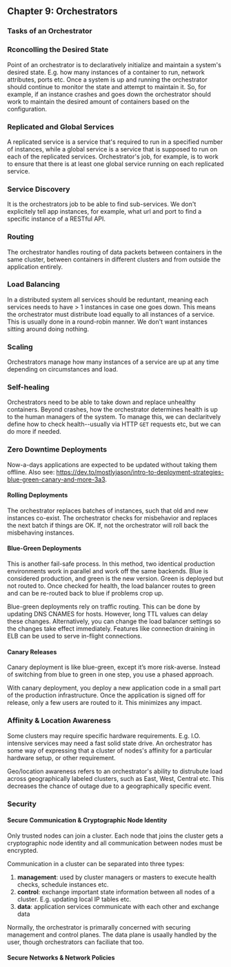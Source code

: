 ## Chapter 9: Orchestrators 

### Tasks of an Orchestrator

### Rconcolling the Desired State
Point of an orchestrator is to declaratively initialize and maintain a system's desired state. E.g. how many instances
of a container to run, network attributes, ports etc. Once a system is up and running the orchestrator should continue to
monitor the state and attempt to maintain it. So, for example, if an instance crashes and goes down the orchestrator should
work to maintain the desired amount of containers based on the configuration.

### Replicated and Global Services
A replicated service is a service that's required to run in a specified number of instances, while a global
service is a service that is supposed to run on each of the replicated services. Orchestrator's job, for example, is to work
to ensure that there is at least one global service running on each replicated service.

### Service Discovery
It is the orchestrators job to be able to find sub-services. We don't explicitely tell app instances, for example, what url
and port to find a specific instance of a RESTful API.

### Routing
The orchestrator handles routing of data packets between containers in the same cluster, between containers in different clusters and from outside the application entirely.

### Load Balancing
In a distributed system all services should be reduntant, meaning each services needs to have > 1 instances in case one goes
down. This means the orchestrator must distribute load equally to all instances of a service. This is usually done in a
round-robin manner. We don't want instances sitting around doing nothing.

### Scaling
Orchestrators manage how many instances of a service are up at any time depending on circumstances and load.

### Self-healing
Orchestrators need to be able to take down and replace unhealthy containers. Beyond crashes, how the orchestrator
determines health is up to the human managers of the system. To manage this, we can declaritvely define how to check
health--usually via HTTP `GET` requests etc, but we can do more if needed.

### Zero Downtime Deployments
Now-a-days applications are expected to be updated without taking them offline. Also see: https://dev.to/mostlyjason/intro-to-deployment-strategies-blue-green-canary-and-more-3a3.

#### Rolling Deployments
The orchestrator replaces batches of instances, such that old and new instances co-exist. The orchestrator checks for misbehavior and replaces the next batch if things are OK. 
If, not the orchestrator will roll back the misbehaving instances.

#### Blue-Green Deployments
This is another fail-safe process. In this method, two identical production environments work in parallel and work off the
same backends. Blue is considered production, and green is the new version. Green is deployed but not routed to. Once
checked for health, the load balancer routes to green and can be re-routed back to blue if problems crop up.

Blue-green deployments rely on traffic routing. This can be done by updating DNS CNAMES for hosts. However, long TTL values can delay these changes. Alternatively, you can change the load balancer settings so the changes take effect immediately. Features like connection draining in ELB can be used to serve in-flight connections.

#### Canary Releases
Canary deployment is like blue-green, except it’s more risk-averse. Instead of switching from blue to green in one step, you use a phased approach.

With canary deployment, you deploy a new application code in a small part of the production infrastructure. Once the application is signed off for release, only a few users are routed to it. This minimizes any impact.

### Affinity & Location Awareness
Some clusters may require specific hardware requirements. E.g. I.O. intensive services may need a fast solid state drive. An
orchestrator has some way of expressing that a cluster of nodes's affinity for a particular hardware setup, or other requirement.

Geo/location awareness refers to an orchestrator's ability to distrubute load across geographically labeled clusters, such
as East, West, Central etc. This decreases the chance of outage due to a geographically specific event.

### Security

#### Secure Communication & Cryptographic Node Identity

Only trusted nodes can join a cluster. Each node that joins the cluster gets a cryptographic node identity and all
communication between nodes must be encrypted.

Communication in a cluster can be separated into three types:

1. **management**: used by cluster managers or masters to execute health checks, schedule instances etc.
1. **control**: exchange important state information between all nodes of a cluster. E.g. updating local IP tables etc.
1. **data**: application services communicate with each other and exchange data

Normally, the orchestrator is primarally concerned with securing management and control planes. The data plane is usaally
handled by the user, though orchestrators can faciliate that too.

#### Secure Networks & Network Policies

